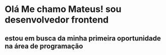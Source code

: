 # Olá Me chamo Mateus! sou desenvolvedor frontend 
## estou em busca da minha primeira oportunidade na área de programação 
